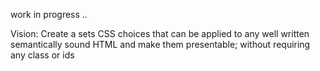 work in progress ..

Vision:
Create a sets CSS choices that can be applied to any well written semantically sound HTML and make them presentable; without requiring any class or ids
